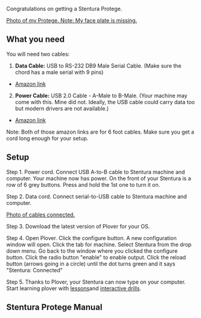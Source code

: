 Congratulations on getting a Stentura Protege. 

[Photo of my Protege. Note: My face plate is missing.](https://imgur.com/vKbiTOJ)

## What you need

You will need two cables:

1. **Data Cable:** 
USB to RS-232 DB9 Male Serial Cable. (Make sure the chord has a male serial with 9 pins)
- [Amazon link](http://a.co/9KWXIMP)
2. **Power Cable:**
USB 2.0 Cable - A-Male to B-Male. (Your machine may come with this. Mine did not. Ideally, the USB cable could carry data too but modern drivers are not available.)
- [Amazon link](http://a.co/fQDbqWD)

Note: Both of those amazon links are for 6 foot cables. Make sure you get a cord long enough for your setup.

## Setup

Step 1. 
Power cord. Connect USB A-to-B cable to Stentura machine and computer. Your machine now has power. On the front of your Stentura is a row of 6 grey buttons. Press and hold the 1st one to turn it on. 

Step 2. 
Data cord. Connect serial-to-USB cable to Stentura machine and computer.

[Photo of cables connected.](https://imgur.com/wGc9y4p)

Step 3. 
Download the latest version of Plover for your OS.

Step 4. 
Open Plover. Click the configure button. A new configuration window will open. Click the tab for machine. Select Stentura from the drop down menu. Go back to the window where you clicked the configure button. Click the radio button "enable" to enable output. Click the reload button (arrows going in a circle) until the dot turns green and it says "Stentura: Connected"

Step 5. 
Thanks to Plover, your Stentura can now type on your computer. Start learning plover with [lessons](https://sites.google.com/site/ploverdoc/lesson-1-fingers-and-keys)and [interactive drills](http://stenoknight.com/plover/haxeploverlearn/). 

## Stentura Protege Manual




